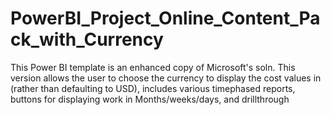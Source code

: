 # PowerBI_Project_Online_Content_Pack_with_Currency
This Power BI template is an enhanced copy of Microsoft's soln.  This version allows the user to choose the currency to display the cost values in (rather than defaulting to USD), includes various timephased reports, buttons for displaying work in Months/weeks/days, and drillthrough

